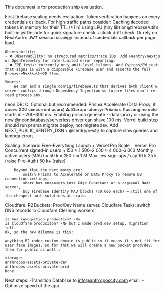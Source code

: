 This document is for production ship evaluation.

First firebase scaling needs evaluation: 
    Token verification happens on every credentials callback. For high-traffic paths consider:
    Caching decoded tokens in memory for their TTL (≈1 h) using LRU (tiny lib) or @firebase/util’s built-in jwtDecode for quick signature check + clock drift check.
    Or rely on NextAuth’s JWT session strategy instead of credentials callback per page load.

    Observability:
    - ❌ Observability: no structured metrics/trace IDs. Add @sentry/nextjs or OpenTelemetry for rate-limited error reporting.
    - ❌ E2E tests: currently only unit-level helpers. Add Cypress/PW test that signs in with a disposable Firebase user and asserts the full Browser→NextAuth→DB flow.

    Smarts:
        We can add a single config/firebase.ts that derives both client & server configs through Dependency-Injection so future files don’t re-read process.env.

neon DB:
    C. Optional but recommended: Prisma Accelerate (Data Proxy, if above 200 concurrent users)
    ⚠ Startup latency: Prisma’s Rust engine cold-starts in ~200–300 ms. Enabling prisma generate --data-proxy or using the new @neondatabase/serverless driver can shave 100 ms.
    Vercel build step should run prisma migrate deploy, not migrate dev.
    Add NEXT_PUBLIC_SENTRY_DSN + @sentry/nextjs to capture slow queries and lambda errors.

Scaling: 
    Scenario Free-Everything Launch + Vercel Pro Scale + Vercel Pro
    Concurrent signed-in users ≈ 150 ≈ 1 500–2 000 ≈ 4 000–6 000
    Monthly active users (MAU) ≈ 50 k ≈ 250 k ≈ 1 M
    Max new sign-ups / day 10 k 25 k (raise Fire-Auth) 50 k+ (raise)
    
        Beyond that the next moves are:
            switch Prisma to Accelerate or Data Proxy to remove DB connection ceilings,
            shard hot endpoints into Edge Functions or a regional Node server,
            buy Firebase Identity MAU blocks ($0.005 each) — still one of the cheapest auth solutions at scale.

Cloudfare:
    R2 Buckets: Prod/Dev
    Name server: Cloudfare
    Tasks: switch DNS records to Cloudfare
    Cleaning workers:


    Is AWs rekognition production? -No
    Is Cloudfare produciton? -No but I made prod,dev setup, migration left. 
    Ok, so the new dilemma is this:

    anything R2 under custom domain is public so it means it's not fit for user face images, so for that we will create a new bucket prod/dev, then for public as well.:

    storage:
    anthropos-assets-private-dev
    anthropos-assets-private-prod
    Done


Next steps:
-Transition Database to info@anthroposcity.com email.
-Optimize speed of the app.